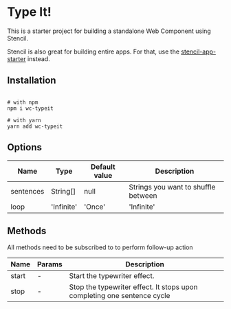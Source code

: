 # Type It!

This is a starter project for building a standalone Web Component using Stencil.

Stencil is also great for building entire apps. For that, use the [stencil-app-starter](https://github.com/ionic-team/stencil-app-starter) instead.

## Installation

```shell

# with npm
npm i wc-typeit

# with yarn
yarn add wc-typeit

```

## Options

| Name | Type | Default value | Description |
| --- | --- | --- | --- |
| sentences | String[] | null | Strings you want to shuffle between |
| loop | 'Infinite' | 'Once' | 'Infinite' | Should it iterate through strings once or Infinite number of times |


## Methods

All methods need to be subscribed to to perform follow-up action

| Name | Params | Description |
| --- | --- | --- |
| start | - | Start the typewriter effect. |
| stop | - | Stop the typewriter effect. It stops upon completing one sentence cycle |